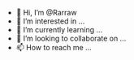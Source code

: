 - 👋 Hi, I’m @Rarraw
- 👀 I’m interested in ...
- 🌱 I’m currently learning ...
- 💞️ I’m looking to collaborate on ...
- 📫 How to reach me ...

<!---
Rarraw/Rarraw is a ✨ special ✨ repository because its `README.md` (this file) appears on your GitHub profile.
You can click the Preview link to take a look at your changes.
--->
